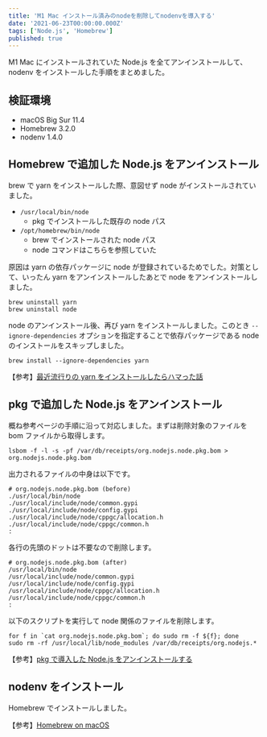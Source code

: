 ```yaml
---
title: 'M1 Mac インストール済みのnodeを削除してnodenvを導入する'
date: '2021-06-23T00:00:00.000Z'
tags: ['Node.js', 'Homebrew']
published: true
---
```


M1 Mac にインストールされていた Node.js を全てアンインストールして、nodenv をインストールした手順をまとめました。

## 検証環境

- macOS Big Sur 11.4
- Homebrew 3.2.0
- nodenv 1.4.0

## Homebrew で追加した Node.js をアンインストール

brew で yarn をインストールした際、意図せず node がインストールされていました。

- `/usr/local/bin/node`
  - pkg でインストールした既存の node パス
- `/opt/homebrew/bin/node`
  - brew でインストールされた node パス
  - node コマンドはこちらを参照していた

原因は yarn の依存パッケージに node が登録されているためでした。対策として、いったん yarn をアンインストールしたあとで node をアンインストールしました。

```shell
brew uninstall yarn
brew uninstall node
```

node のアンインストール後、再び yarn をインストールしました。このとき `--ignore-dependencies` オプションを指定することで依存パッケージである node のインストールをスキップしました。

```shell
brew install --ignore-dependencies yarn
```

【参考】[最近流行りの yarn をインストールしたらハマった話](https://hisa-tech.site/yarn-install-stumble/)

## pkg で追加した Node.js をアンインストール

概ね参考ページの手順に沿って対応しました。まずは削除対象のファイルを bom ファイルから取得します。

```shell
lsbom -f -l -s -pf /var/db/receipts/org.nodejs.node.pkg.bom > org.nodejs.node.pkg.bom
```

出力されるファイルの中身は以下です。

```
# org.nodejs.node.pkg.bom (before)
./usr/local/bin/node
./usr/local/include/node/common.gypi
./usr/local/include/node/config.gypi
./usr/local/include/node/cppgc/allocation.h
./usr/local/include/node/cppgc/common.h
:
```

各行の先頭のドットは不要なので削除します。

```
# org.nodejs.node.pkg.bom (after)
/usr/local/bin/node
/usr/local/include/node/common.gypi
/usr/local/include/node/config.gypi
/usr/local/include/node/cppgc/allocation.h
/usr/local/include/node/cppgc/common.h
:
```

以下のスクリプトを実行して node 関係のファイルを削除します。

```shell
for f in `cat org.nodejs.node.pkg.bom`; do sudo rm -f ${f}; done
sudo rm -rf /usr/local/lib/node_modules /var/db/receipts/org.nodejs.*
```

【参考】[pkg で導入した Node.js をアンインストールする](https://hacknote.jp/archives/30163/)

## nodenv をインストール

Homebrew でインストールしました。

【参考】[Homebrew on macOS](https://github.com/nodenv/nodenv#homebrew-on-macos)
